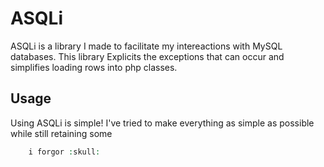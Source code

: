 # ASQLi
ASQLi is a library I made to facilitate my intereactions with MySQL databases. This library Explicits the exceptions that can occur and simplifies loading rows into php classes.

## Usage
Using ASQLi is simple! I've tried to make everything as simple as possible while still retaining some 

```php
    i forgor :skull:
```